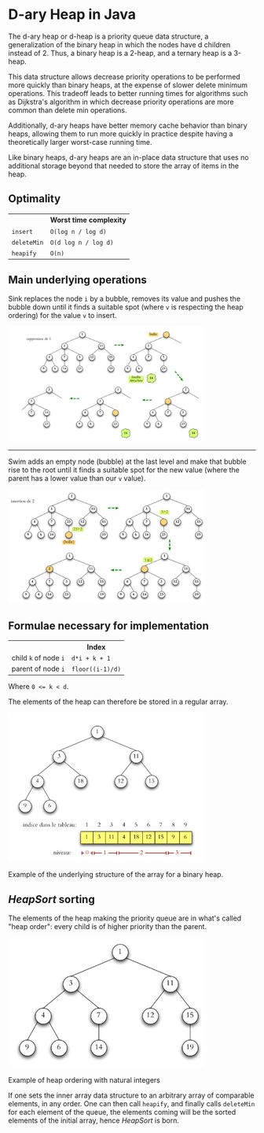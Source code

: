 # D-ary Heap in Java

The d-ary heap or d-heap is a priority queue data structure, a generalization of the binary heap in which 
the nodes have d children instead of 2. 
Thus, a binary heap is a 2-heap, and a ternary heap is a 3-heap.

This data structure allows decrease priority operations to be performed more quickly than binary heaps,
at the expense of slower delete minimum operations. 
This tradeoff leads to better running times for algorithms such as Dijkstra's algorithm 
in which decrease priority operations are more common than delete min operations. 

Additionally, d-ary heaps have better memory cache behavior than binary heaps, 
allowing them to run more quickly in practice despite having a theoretically larger worst-case running time.

Like binary heaps, d-ary heaps are an in-place data structure that uses no additional storage beyond that needed to store the array of items in the heap.

## Optimality

<table>
  <tr>
    <th></th>
    <th>Worst time complexity</th>
  </tr>
  <tr>
    <td><code>insert</code></td>
    <td><code>O(log n / log d)</code></td>
  </tr>
  <tr>
    <td><code>deleteMin</code></td>
    <td><code>O(d log n / log d)</code></td>
  </tr>
    <tr>
      <td><code>heapify</code></td>
      <td><code>O(n)</code></td>
    </tr>
</table>

## Main underlying operations

Sink replaces the node `i` by a bubble, removes its value and pushes the bubble down 
until it finds a suitable spot (where `v` is respecting the heap ordering) for the value `v` to insert.

<img src="/images/sink.png?raw=true" alt="Example sink procedure" width="400"/>

---
Swim adds an empty node (bubble) at the last level and make that bubble rise to the root until
it finds a suitable spot for the new value (where the parent has a lower value than our `v` value).

<img src="/images/swim.png?raw=true" alt="Example swim procedure" width="400"/>


## Formulae necessary for implementation

<table>
  <tr>
    <th></th>
    <th>Index</th>
  </tr>
  <tr>
    <td>child <code>k</code> of node <code>i</code></td>
    <td><code>d*i + k + 1</code></td>
  </tr>
  <tr>
    <td>parent of node <code>i</code></td>
    <td><code>floor((i-1)/d)</code></td>
  </tr>
</table>

Where `0 <= k < d`.

The elements of the heap can therefore be stored in a regular array.

<img src="/images/array_representation.png?raw=true" alt="Example underlying structure" width="400"/>

Example of the underlying structure of the array for a binary heap.

## *HeapSort* sorting
The elements of the heap making the priority queue are in what's called "heap order": every child is 
of higher priority than the parent.

<img src="/images/heap_ordering.png?raw=true" alt="Example heap ordering" width="400"/>

Example of heap ordering with natural integers

If one sets the inner array data structure to an arbitrary array of comparable elements,
in any order. 
One can then call `heapify`, and finally calls `deleteMin` for each element of the queue, the
elements coming will be the sorted elements of the initial array, hence *HeapSort* is born.